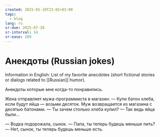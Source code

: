 ```yaml
---
created: 2025-01-18T23:02+03:00
tags:
  - blog
lang: ru
sr-due: 2025-07-28
sr-interval: 14
sr-ease: 269
---
```


# Анекдоты (Russian jokes)

Information in English: List of my favorite anecdotes (short fictional stories
or dialogs related to [[Russian]] humor).

Анекдоты которые мне когда-то понравились.

Жена отправляет мужа-программиста в магазин: — Купи батон хлеба, если будут яйца
— возьми десяток. Муж возвращается из магазина с десятью батонами. — Ты зачем
столько хлеба купил? — Так ведь яйца были...

— Водка подорожала, сынок.
— Папа, ты теперь будешь меньше пить?
— Нет, сынок, ты теперь будешь меньше есть.
